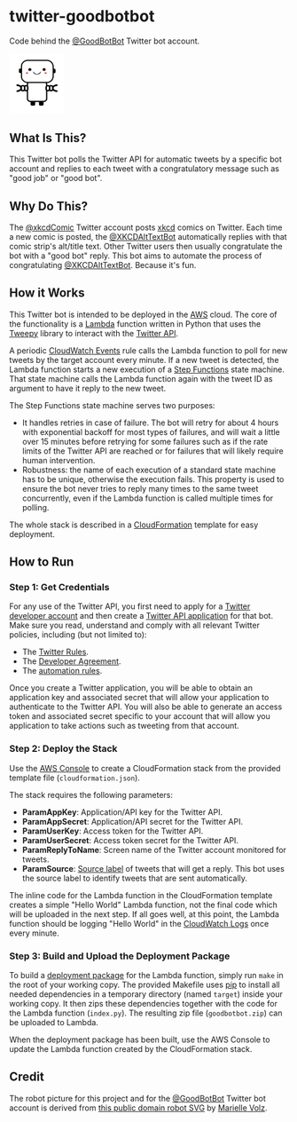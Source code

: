 # twitter-goodbotbot

Code behind the [@GoodBotBot](https://twitter.com/GoodBotBot) Twitter bot account.

<img src="https://raw.githubusercontent.com/phaubertin/twitter-goodbotbot/master/img/goodbotbot.png" alt="Robot picture" width="100px">

## What Is This?

This Twitter bot polls the Twitter API for automatic tweets by a specific bot
account and replies to each tweet with a congratulatory message such as "good
job" or "good bot".

## Why Do This?

The [@xkcdComic](https://twitter.com/xkcdComic) Twitter account posts
[xkcd](https://xkcd.com/) comics on Twitter. Each time a new comic is posted,
the [@XKCDAltTextBot](https://twitter.com/XKCDAltTextBot) automatically replies
with that comic strip's alt/title text. Other Twitter users then usually
congratulate the bot with a "good bot" reply. This bot aims to automate the
process of congratulating [@XKCDAltTextBot](https://twitter.com/XKCDAltTextBot).
Because it's fun.

## How it Works

This Twitter bot is intended to be deployed in the [AWS](https://aws.amazon.com/)
cloud. The core of the functionality is a
[Lambda](https://aws.amazon.com/lambda/) function written in Python that uses
the [Tweepy](http://docs.tweepy.org/en/latest/) library to interact with the
[Twitter API](https://developer.twitter.com/en/docs).

A periodic
[CloudWatch Events](https://docs.aws.amazon.com/AmazonCloudWatch/latest/events/WhatIsCloudWatchEvents.html)
rule calls the Lambda function to poll for new tweets by the target account
every minute. If a new tweet is detected, the Lambda function starts a new
execution of a [Step Functions](https://aws.amazon.com/step-functions/) state
machine. That state machine calls the Lambda function again with the tweet ID as
argument to have it reply to the new tweet.

The Step Functions state machine serves two purposes:
* It handles retries in case of failure. The bot will retry for about 4 hours
  with exponential backoff for most types of failures, and will wait a little
  over 15 minutes before retrying for some failures such as if the rate limits
  of the Twitter API are reached or for failures that will likely require human
  intervention.
* Robustness: the name of each execution of a standard state machine has to be
  unique, otherwise the execution fails. This property is used to ensure the
  bot never tries to reply many times to the same tweet concurrently, even if
  the Lambda function is called multiple times for polling.

The whole stack is described in a
[CloudFormation](https://aws.amazon.com/cloudformation/) template for easy
deployment.

## How to Run

### Step 1: Get Credentials

For any use of the Twitter API, you first need to apply for a
[Twitter developer account](https://developer.twitter.com/en) and then create
a [Twitter API application](https://developer.twitter.com/en/apps) for that bot.
Make sure you read, understand and comply with all relevant Twitter policies,
including (but not limited to):
* The [Twitter Rules](https://help.twitter.com/en/rules-and-policies/twitter-rules).
* The [Developer Agreement](https://developer.twitter.com/en/developer-terms/agreement).
* The [automation rules](https://help.twitter.com/en/rules-and-policies/twitter-automation).

Once you create a Twitter application, you will be able to obtain an application
key and associated secret that will allow your application to authenticate to
the Twitter API. You will also be able to generate an access token and
associated secret specific to your account that will allow you application to
take actions such as tweeting from that account.

### Step 2: Deploy the Stack

Use the [AWS Console](https://aws.amazon.com/console/) to create a
CloudFormation stack from the provided template file (``cloudformation.json``).

The stack requires the following parameters:

* **ParamAppKey**: Application/API key for the Twitter API.
* **ParamAppSecret**: Application/API secret for the Twitter API.
* **ParamUserKey**: Access token for the Twitter API.
* **ParamUserSecret**: Access token secret for the Twitter API.
* **ParamReplyToName**: Screen name of the Twitter account monitored for tweets.
* **ParamSource**: [Source label](https://help.twitter.com/en/using-twitter/how-to-tweet#source-labels)
of tweets that will get a reply. This bot uses the source label to identify
tweets that are sent automatically.

The inline code for the Lambda function in the CloudFormation template creates
a simple "Hello World" Lambda function, not the final code which will be
uploaded in the next step. If all goes well, at this point, the Lambda function
should be logging "Hello World" in the
[CloudWatch Logs](https://docs.aws.amazon.com/AmazonCloudWatch/latest/logs/WhatIsCloudWatchLogs.html)
once every minute.

### Step 3: Build and Upload the Deployment Package

To build a
[deployment package](https://docs.aws.amazon.com/lambda/latest/dg/python-package.html)
for the Lambda function, simply run ``make`` in the root of your working copy.
The provided Makefile uses [pip](https://pypi.org/project/pip/) to install all
needed dependencies in a temporary directory (named ``target``) inside your
working copy. It then zips these dependencies together with the code for the
Lambda function (``index.py``). The resulting zip file (``goodbotbot.zip``) can
be uploaded to Lambda.

When the deployment package has been built, use the AWS Console to update the Lambda
function created by the CloudFormation stack.

## Credit

The robot picture for this project and for the
[@GoodBotBot](https://twitter.com/GoodBotBot) Twitter bot account is derived
from
[this public domain robot SVG](https://commons.wikimedia.org/wiki/File:Kawaii_robot_power_clipart.svg)
by [Marielle Volz](https://commons.wikimedia.org/wiki/User:Mvolz).
